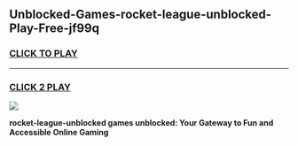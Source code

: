 
## Unblocked-Games-rocket-league-unblocked-Play-Free-jf99q
<h3>
<a href="https://premium76.site?title=rocket-league-unblocked&ref=10A">CLICK TO PLAY</a></h3>
<hr>

<h3>
<a href="https://premium76.site?title=rocket-league-unblocked&ref=10A">CLICK 2 PLAY</a>
  
</h3>

<a href="https://premium76.site?title=rocket-league-unblocked&ref=10A"><img src="https://clearcache.store/games.png"></a>


**rocket-league-unblocked games unblocked: Your Gateway to Fun and Accessible Online Gaming**
